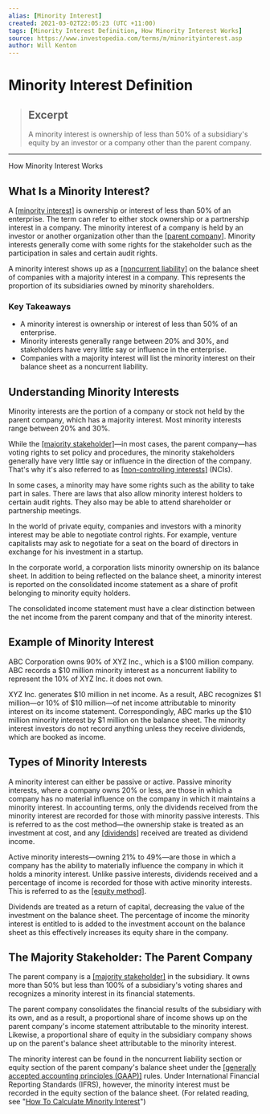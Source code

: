 ```yaml
---
alias: [Minority Interest]
created: 2021-03-02T22:05:23 (UTC +11:00)
tags: [Minority Interest Definition, How Minority Interest Works]
source: https://www.investopedia.com/terms/m/minorityinterest.asp
author: Will Kenton
---
```


# Minority Interest Definition

> ## Excerpt
> A minority interest is ownership of less than 50% of a subsidiary's equity by an investor or a company other than the parent company.

---

How Minority Interest Works
## What Is a Minority Interest?

A [[minority interest]](https://www.investopedia.com/articles/investing/082715/how-calculate-minority-interest.asp) is ownership or interest of less than 50% of an enterprise. The term can refer to either stock ownership or a partnership interest in a company. The minority interest of a company is held by an investor or another organization other than the [[parent company]](https://www.investopedia.com/terms/p/parentcompany.asp). Minority interests generally come with some rights for the stakeholder such as the participation in sales and certain audit rights.

A minority interest shows up as a [[noncurrent liability]](https://www.investopedia.com/terms/n/noncurrent-liabilities.asp) on the balance sheet of companies with a majority interest in a company. This represents the proportion of its subsidiaries owned by minority shareholders.

### Key Takeaways

-   A minority interest is ownership or interest of less than 50% of an enterprise.
-   Minority interests generally range between 20% and 30%, and stakeholders have very little say or influence in the enterprise.
-   Companies with a majority interest will list the minority interest on their balance sheet as a noncurrent liability.

## Understanding Minority Interests

Minority interests are the portion of a company or stock not held by the parent company, which has a majority interest. Most minority interests range between 20% and 30%.

While the [[majority stakeholder]](https://www.investopedia.com/terms/m/majorityshareholder.asp)—in most cases, the parent company—has voting rights to set policy and procedures, the minority stakeholders generally have very little say or influence in the direction of the company. That's why it's also referred to as [[non-controlling interests]](https://www.investopedia.com/terms/n/noncontrolling_interest.asp) (NCIs).

In some cases, a minority may have some rights such as the ability to take part in sales. There are laws that also allow minority interest holders to certain audit rights. They also may be able to attend shareholder or partnership meetings.

In the world of private equity, companies and investors with a minority interest may be able to negotiate control rights. For example, venture capitalists may ask to negotiate for a seat on the board of directors in exchange for his investment in a startup.

In the corporate world, a corporation lists minority ownership on its balance sheet. In addition to being reflected on the balance sheet, a minority interest is reported on the consolidated income statement as a share of profit belonging to minority equity holders.

The consolidated income statement must have a clear distinction between the net income from the parent company and that of the minority interest.

## Example of Minority Interest

ABC Corporation owns 90% of XYZ Inc., which is a $100 million company. ABC records a $10 million minority interest as a noncurrent liability to represent the 10% of XYZ Inc. it does not own.

XYZ Inc. generates $10 million in net income. As a result, ABC recognizes $1 million—or 10% of $10 million—of net income attributable to minority interest on its income statement. Correspondingly, ABC marks up the $10 million minority interest by $1 million on the balance sheet. The minority interest investors do not record anything unless they receive dividends, which are booked as income.

## Types of Minority Interests

A minority interest can either be passive or active. Passive minority interests, where a company owns 20% or less, are those in which a company has no material influence on the company in which it maintains a minority interest. In accounting terms, only the dividends received from the minority interest are recorded for those with minority passive interests. This is referred to as the cost method—the ownership stake is treated as an investment at cost, and any [[dividends]](https://www.investopedia.com/terms/d/dividend.asp) received are treated as dividend income.

Active minority interests—owning 21% to 49%—are those in which a company has the ability to materially influence the company in which it holds a minority interest. Unlike passive interests, dividends received and a percentage of income is recorded for those with active minority interests. This is referred to as the [[equity method]](https://www.investopedia.com/terms/e/equitymethod.asp).

Dividends are treated as a return of capital, decreasing the value of the investment on the balance sheet. The percentage of income the minority interest is entitled to is added to the investment account on the balance sheet as this effectively increases its equity share in the company.

## The Majority Stakeholder: The Parent Company

The parent company is a [[majority stakeholder]](https://www.investopedia.com/terms/m/majorityshareholder.asp) in the subsidiary. It owns more than 50% but less than 100% of a subsidiary's voting shares and recognizes a minority interest in its financial statements.

The parent company consolidates the financial results of the subsidiary with its own, and as a result, a proportional share of income shows up on the parent company's income statement attributable to the minority interest. Likewise, a proportional share of equity in the subsidiary company shows up on the parent's balance sheet attributable to the minority interest.

The minority interest can be found in the noncurrent liability section or equity section of the parent company's balance sheet under the [[generally accepted accounting principles (GAAP)]](https://www.investopedia.com/terms/g/gaap.asp) rules. Under International Financial Reporting Standards (IFRS), however, the minority interest must be recorded in the equity section of the balance sheet. (For related reading, see "[How To Calculate Minority Interest](https://www.investopedia.com/articles/investing/082715/how-calculate-minority-interest.asp)")
